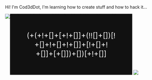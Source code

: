 Hi! I'm Cod3dDot, I'm learning how to create stuff and how to hack it...

<div style="display:flex; flex-direction: row;">
<img src="https://leetcard.jacoblin.cool/cod3ddot?theme=dark&font=Fira%20Code&ext=activity" />
<div>
<img src="/assets/code.svg" />
  
<img src="https://github-readme-stats.vercel.app/api?username=cod3ddot" />
</div>
</div>
